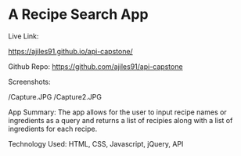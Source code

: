 # A Recipe Search App

Live Link:

<https://ajiles91.github.io/api-capstone/>

Github Repo:
<https://github.com/ajiles91/api-capstone>

Screenshots:

/Capture.JPG
/Capture2.JPG

App Summary:
The app allows for the user to input recipe names or ingredients as a query and returns a list of recipies along with a list of ingredients for each recipe.

Technology Used:
HTML, CSS, Javascript, jQuery, API